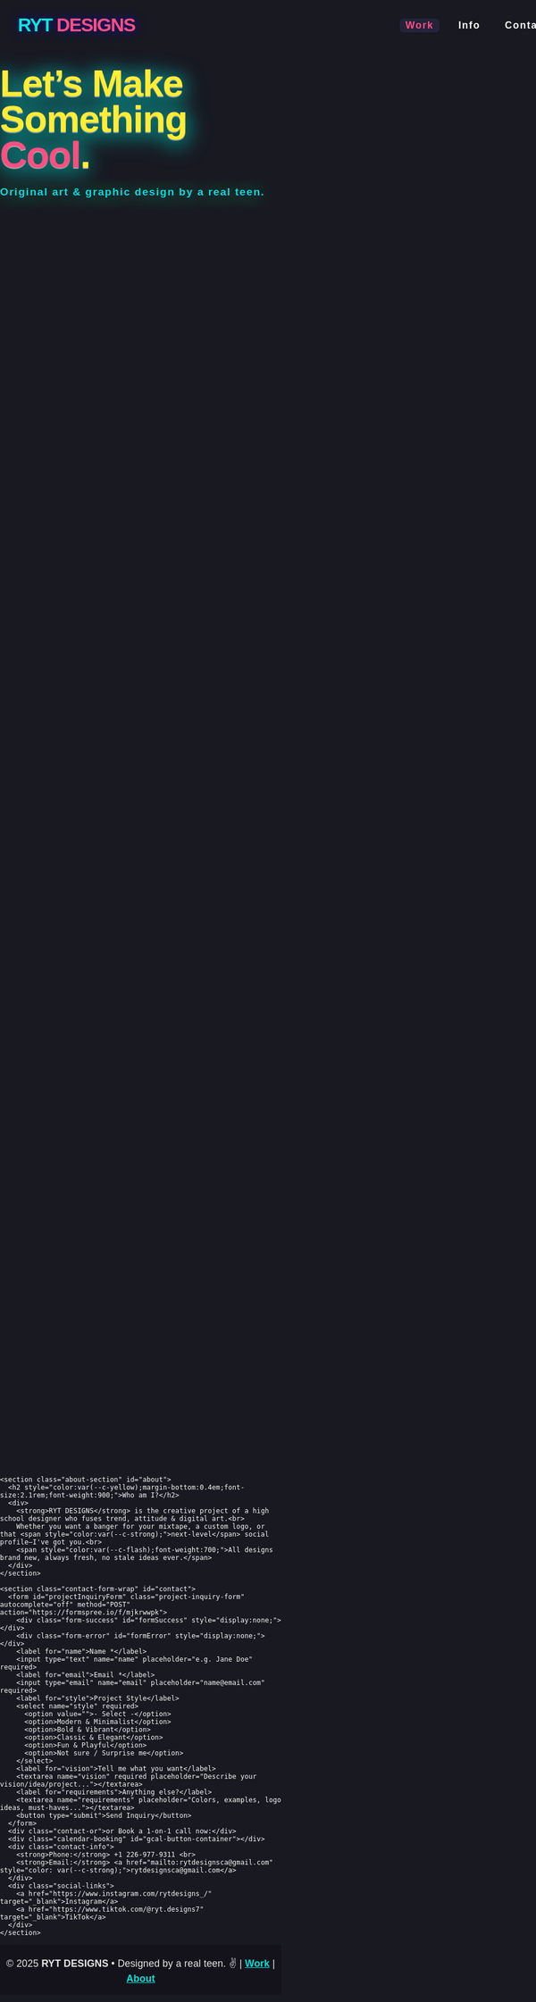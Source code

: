 
<html lang="en">
<head>
  <meta charset="UTF-8" />
  <meta name="viewport" content="width=device-width,initial-scale=1.0"/>
  <meta name="description" content="RYT DESIGNS — Portfolio"/>
  <title>RYT DESIGNS | Portfolio</title>
  <link href="https://fonts.googleapis.com/css2?family=Montserrat:wght@800;600;400&family=Manrope:wght@700;500&display=swap" rel="stylesheet">
  <link href="https://calendar.google.com/calendar/scheduling-button-script.css" rel="stylesheet">
  <script src="https://calendar.google.com/calendar/scheduling-button-script.js" async></script>
  <!-- GSAP for super smooth animations -->
  <script src="https://cdnjs.cloudflare.com/ajax/libs/gsap/3.12.2/gsap.min.js"></script>
  <style>
    :root {
      --bg: #181921;
      --c-white: #fbfbfb;
      --c-strong: #08e8de;
      --c-flash: #ff4f81;
      --c-yellow: #ffee32;
      --c-shadow: 0 2px 26px 0 rgba(44,44,45,0.18);
      --transition: 0.3s cubic-bezier(.71,.06,.31,.98);
      --card-bg: #23233a;
      --header-h: 100px;
    }
    html, body { padding: 0; margin: 0; min-height: 100vh; background: var(--bg); }
    body {
      color: var(--c-white);
      font-family: 'Montserrat', 'Manrope', Arial, sans-serif;
      letter-spacing: 0.01em;
      background: var(--bg);
      overflow-x: hidden;
    }
    .nav {
      width: 100vw; height: var(--header-h);
      display:flex;align-items:center;justify-content:space-between;
      background: transparent; position: sticky; top: 0; z-index: 200;
      padding: 0 32px;
    }
    .nav .logo {
      font-family: 'Montserrat', Arial, sans-serif;
      color: var(--c-strong);
      font-size: 2.1rem; 
      font-weight:800;
      letter-spacing: -1.5px;
      position:relative;
      text-shadow: 0 0 18px #00f9, 0 1px 0 #16171f;
      cursor:pointer;
      user-select: none;
    }
    .nav .menu {
      display: flex; gap: 24px;
      font-size: 1.1rem;
      font-family: inherit;
      align-items: center;
      user-select:none;
    }
    .nav .menu a {
      color: var(--c-white);
      text-decoration: none;
      font-weight: 700;
      position: relative;
      letter-spacing: 0.1em;
      transition: color var(--transition);
      padding: 2px 10px;
      border-radius: 7px;
    }
    .nav .menu a.active,
    .nav .menu a:hover {
      color: var(--c-flash);
      background: var(--card-bg);
    }
    @media (max-width: 700px) {
      .nav { flex-direction:column; height: auto;}
      .nav .menu { gap:16px;}
    }

    .blitz-hero {
      min-height: 300px;
      text-align:center;
      display:flex;flex-direction:column;align-items:center;justify-content:center;
      margin-bottom:18px;
      animation: fadeDown 1.1s cubic-bezier(.71,.06,.31,.98);
    }
    .blitz-hero .hero-title {
      font-size: clamp(2.1rem,7vw,4.5rem);
      font-weight: 900;
      margin: 22px 0 0 0;
      color: var(--c-yellow);
      letter-spacing: -0.02em;
      line-height: 0.95;
      text-shadow: 0 6px 28px #000b, 0 2px 1px #f8f8;
      position:relative;
      cursor:pointer;
      user-select: none;
      transition: filter .25s;
      filter: drop-shadow(0 2px 16px var(--c-strong));
      animation: chromaPulse 6s infinite alternate;
    }
    .blitz-hero .hero-title:hover { filter: brightness(1.25) drop-shadow(0 0 48px var(--c-flash)); }
    .blitz-hero .hero-tag {
      font-size: 1.2rem;
      margin-top: 1.3em;
      font-weight: 600;
      color: var(--c-strong);
      letter-spacing: 0.09em;
      opacity: 0.96;
      text-shadow: 0 3px 32px #0d8,0 1px 1px #004;
    }
    @keyframes fadeDown {
      0% { opacity: 0; transform: translateY(-40px);}
      100% { opacity: 1; transform: translateY(0);}
    }
    @keyframes chromaPulse {
      0% { text-shadow: 0 6px 28px #000b, 0 2px 1px #fffb, 0 0 1px var(--c-flash);}
      100% { text-shadow: 0 6px 28px #000b, 0 2px 1px #fffb, 0 0 14px var(--c-strong);}
    }

    /* GALLERY GRID */
    .gallery {
      display: grid;
      grid-template-columns: repeat(auto-fit,minmax(220px, 1fr));
      gap: 34px 26px;
      padding: 44px max(4vw,28px);
      max-width: 1350px;
      margin:0 auto 64px auto;
      position: relative;
    }
    .gallery-card {
      background: var(--card-bg);
      border-radius: 15px;
      overflow: hidden;
      box-shadow: var(--c-shadow), 0 0 0 3px transparent;
      cursor: pointer;
      display: flex; flex-direction: column; align-items:center;
      transition: transform .23s cubic-bezier(.71,.06,.31,.98),
        box-shadow .23s cubic-bezier(.71,.06,.31,.98),
        filter .2s;
      filter: brightness(1) saturate(1) blur(0);
      position: relative;
      min-height: 284px;
      animation: popUp .9s cubic-bezier(.58,-0.02,.44,1.24) backwards;
    }
    .gallery-card:hover {
      transform: translateY(-12px) scale(1.05) rotate(-1deg);
      box-shadow: 0 12px 54px #0005,0 0 0 3px var(--c-strong);
      filter: brightness(1.13) saturate(1.11);
      z-index:10;
    }
    @keyframes popUp {
      0% { transform: scale(0.7) translateY(65px); opacity: 0; }
      65% { transform: scale(1.13) translateY(-9px); }
      85% { transform: scale(0.93) translateY(3px);}
      100% { transform: scale(1) translateY(0); opacity: 1;}
    }
    .gallery-card img {
      display:block;
      width:100%;
      aspect-ratio: 1/1;
      object-fit:cover;
      border-radius: 0 0 18px 18px;
      margin: 0;
      transition: filter .18s;
      background: #1a2225; 
      min-height: 180px;
    }
    .gallery-card:hover img { filter: brightness(1.07) blur(.2px) saturate(1.11); }
    .gallery-card .label {
      margin: 0;
      padding: 18px 10px 0 10px;
      text-align:center;
      font-weight: 700; font-size:1.03rem;
      letter-spacing:0.07em; 
      color: var(--c-yellow);
      width: 92%;
      line-height: 1.27;
      text-shadow: 0 1px 16px #ccc8;
      user-select: none;
      font-family: inherit;
    }
    .gallery-card .desc {
      color: #babaff;
      font-size: 0.98rem; 
      padding: 4px 15px 0 15px;
      text-align: center;
      opacity: 0.92;
      font-weight: 400;
      font-family: 'Manrope', Arial, sans-serif;
      margin-bottom:16px;
    }
    @media (max-width: 680px) {
      .gallery { gap: 14px 6vw; padding:9vw 3vw;}
      .gallery-card { min-height:190px;}
      .gallery-card img { min-height: 110px;}
      .gallery-card .label { font-size: 0.98rem;}
    }

    /* ABOUT / CONTACT */
    .about-section {
      margin: 0 auto 44px auto; max-width: 600px; text-align: center;
      color: #ffe; opacity:0.97;
      font-size: 1.13rem;
      line-height: 1.8;
      animation: fadeDown 1s 0.02s backwards;
    }
    /* -- Cool bouncy popping form -- */
    .contact-form-wrap {
      margin: 86px auto; max-width: 420px;
      background: var(--card-bg);
      border-radius: 15px;
      padding: 39px 18px 17px 18px;
      box-shadow: 0 3px 28px #15f5a3a8;
      animation: popUp 1.1s 0.14s cubic-bezier(.58,-0.02,.44,1.24) backwards;
    }
    .project-inquiry-form label {
      display: block;
      font-weight: 700;
      margin-top: 1em;
      margin-bottom: 3px;
      color: var(--c-flash);
      letter-spacing: 0.04em;
    }
    .project-inquiry-form input, .project-inquiry-form textarea, .project-inquiry-form select {
      width: 100%; margin-bottom: 8px;
      border: none; border-radius: 7px;
      background: #171d23ef; color: #fff;
      font-size: 1.01rem; padding: 8px 11px;
      font-family: inherit;
      box-shadow: 0 2px 7px #10aaa911;
      outline: none;
      transition: box-shadow .22s;
      letter-spacing: 0.02em;
    }
    .project-inquiry-form input:focus, .project-inquiry-form textarea:focus {
      box-shadow: 0 0 0 3px var(--c-flash) inset;
    }
    .project-inquiry-form textarea { min-height:70px; resize:vertical;}
    .project-inquiry-form button {
      background: linear-gradient(90deg,var(--c-flash) 40%,var(--c-strong));
      color: #fff; border: none; border-radius: 7px;
      padding: 12px 28px; font-size: 1.08rem;
      cursor: pointer; margin-top: 13px; font-weight:800;
      transition: filter .19s, background .18s;
      filter: drop-shadow(0 2px 12px #05ffe181);
      font-family: inherit;
      letter-spacing: 0.1em;
    }
    .project-inquiry-form button:hover {
      filter: brightness(1.05) drop-shadow(0 1px 18px #15f5a3f5);
      background: linear-gradient(90deg,var(--c-strong) 40%,var(--c-flash));
    }
    .form-success, .form-error {
      text-align: center; font-weight: 700; margin: 7px 0 10px 0;
      font-size: 1.07rem;
      letter-spacing: 0.09em;
    }
    .form-success { color: #1afe7d;}
    .form-error { color: #ff4f81;}
    .contact-or {
      text-align:center;margin:14px 0 18px 0; font-weight:700; color:var(--c-strong); font-size:1.07rem; letter-spacing: 0.05em;
    }
    .social-links {
      display:flex;justify-content:center;gap: 1.5rem;margin-bottom:12px;margin-top:12px;
      font-size:1.37rem;
      letter-spacing:0.18em;
      animation: fadeDown 0.86s 0.17s backwards;
    }
    .social-links a {
      color:var(--c-yellow); text-decoration:none;transition:color .2s;
      font-weight: 700;
    }
    .social-links a:hover {color:var(--c-flash);}
    .contact-info {
      color: #ccfde9;
      text-align: center;
      margin:7px 0 30px 0;
      font-size: 1.07rem;
    }
    .calendar-booking {
      display:flex;justify-content:center;align-items:center;margin-top:24px;margin-bottom:20px;
    }
    footer {
      background: #15141b; text-align:center;padding:21px 0 18px 0;font-size:1.1rem;color:#eee;opacity:0.97;
    }
    footer a { color:var(--c-strong); font-weight: 800; }
    footer a:hover { color: var(--c-flash);}
    /* Animations for gallery cards on scroll */
    .gallery-card { opacity: 0; }
    .gallery-card.visible { opacity: 1; transition:opacity .8s cubic-bezier(.71,.06,.31,.98);}
  </style>
</head>
<body>
  <nav class="nav">
    <div class="logo" onclick="scrollToTop()">RYT <span style="color:var(--c-flash);font-weight:900;">DESIGNS</span></div>
    <div class="menu">
      <a href="#work" class="active">Work</a>
      <a href="#about">Info</a>
      <a href="#contact">Contact</a>
    </div>
  </nav>
  <section class="blitz-hero">
    <div class="hero-title">Let’s Make Something <span style="color:var(--c-flash);">Cool</span>.</div>
    <div class="hero-tag">Original art & graphic design by a real teen.</div>
  </section>
  <main>
    <section id="work">
      <div class="gallery">
        <!-- SWAP IMAGES/ADD MORE CARDS! -->
        <div class="gallery-card">
          <img src="https://rytdesignsca.github.io/website%20prototype/Album%20cover.png" alt="Album Cover"/>
          <div class="label">Album Cover</div>
          <div class="desc">Abstract, hip & bold cover for up-and-coming music talent.</div>
        </div>
        <div class="gallery-card">
          <img src="https://rytdesignsca.github.io/website%20prototype/T-Shirt%20design.png" alt="T-shirt"/>
          <div class="label">Streetwear Design</div>
          <div class="desc">Custom T-shirt art, trendy & totally original.</div>
        </div>
        <div class="gallery-card">
          <img src="https://rytdesignsca.github.io/website%20prototype/Ryt%20Skin.png" alt="Branding"/>
          <div class="label">Branding</div>
          <div class="desc">Modern logo & package vibes for Ryt Skin™</div>
        </div>
        <div class="gallery-card">
          <img src="https://rytdesignsca.github.io/website%20prototype/Ryt%20Designs%20Poster.png" alt="Poster"/>
          <div class="label">Promo Poster</div>
          <div class="desc">Punchy colors, gritty vibes, built to catch eyes.</div>
        </div>
        <!-- Add more <div class="gallery-card">...</div> for more art/design! -->
      </div>
    </section>

    <section class="about-section" id="about">
      <h2 style="color:var(--c-yellow);margin-bottom:0.4em;font-size:2.1rem;font-weight:900;">Who am I?</h2>
      <div>
        <strong>RYT DESIGNS</strong> is the creative project of a high school designer who fuses trend, attitude & digital art.<br>
        Whether you want a banger for your mixtape, a custom logo, or that <span style="color:var(--c-strong);">next-level</span> social profile—I've got you.<br>
        <span style="color:var(--c-flash);font-weight:700;">All designs brand new, always fresh, no stale ideas ever.</span>
      </div>
    </section>

    <section class="contact-form-wrap" id="contact">
      <form id="projectInquiryForm" class="project-inquiry-form" autocomplete="off" method="POST" action="https://formspree.io/f/mjkrwwpk">
        <div class="form-success" id="formSuccess" style="display:none;"></div>
        <div class="form-error" id="formError" style="display:none;"></div>
        <label for="name">Name *</label>
        <input type="text" name="name" placeholder="e.g. Jane Doe" required>
        <label for="email">Email *</label>
        <input type="email" name="email" placeholder="name@email.com" required>
        <label for="style">Project Style</label>
        <select name="style" required>
          <option value="">- Select -</option>
          <option>Modern & Minimalist</option>
          <option>Bold & Vibrant</option>
          <option>Classic & Elegant</option>
          <option>Fun & Playful</option>
          <option>Not sure / Surprise me</option>
        </select>
        <label for="vision">Tell me what you want</label>
        <textarea name="vision" required placeholder="Describe your vision/idea/project..."></textarea>
        <label for="requirements">Anything else?</label>
        <textarea name="requirements" placeholder="Colors, examples, logo ideas, must-haves..."></textarea>
        <button type="submit">Send Inquiry</button>
      </form>
      <div class="contact-or">or Book a 1-on-1 call now:</div>
      <div class="calendar-booking" id="gcal-button-container"></div>
      <div class="contact-info">
        <strong>Phone:</strong> +1 226-977-9311 <br>
        <strong>Email:</strong> <a href="mailto:rytdesignsca@gmail.com" style="color: var(--c-strong);">rytdesignsca@gmail.com</a>
      </div>
      <div class="social-links">
        <a href="https://www.instagram.com/rytdesigns_/" target="_blank">Instagram</a>
        <a href="https://www.tiktok.com/@ryt.designs7" target="_blank">TikTok</a>
      </div>
    </section>
  </main>
  <footer>
    &copy; 2025 <strong>RYT DESIGNS</strong> • Designed by a real teen. ✌️ | <a href="#work">Work</a> | <a href="#about">About</a>
  </footer>

  <script>
  // Animate gallery cards on scroll using IntersectionObserver
  document.addEventListener("DOMContentLoaded",function(){
    // Feedback for inquiry form (Formspree)
    const form = document.getElementById('projectInquiryForm');
    const formSuccess = document.getElementById('formSuccess');
    const formError = document.getElementById('formError');
    if(form){
      form.addEventListener('submit',function(e){
        setTimeout(()=>{
          formSuccess.style.display='block';
          formSuccess.textContent="Sent! I'll get back to you soon.";
          formError.style.display="none";
          form.reset();
        }, 350);
      });
    }
    // Google Calendar Button (wait if script is slow)
    function loadGcalButton() {
      var btnTarget=document.getElementById('gcal-button-container');
      if(btnTarget&&window.calendar&&window.calendar.schedulingButton){
        calendar.schedulingButton.load({
          url:'https://calendar.google.com/calendar/appointments/schedules/AcZssZ3VpIaEgD8-5JS2dBR-7XaOx9beJuvfUs5Fq7CtY0VZ1hQdcewcz0RyCSxQClVQWASiLuzz36AK?gv=true',
          color:'#08e8de',label:'Book Now',target:btnTarget
        });
      } else setTimeout(loadGcalButton,400);
    }
    loadGcalButton();

    // GSAP on hero and nav for a fun pop
    gsap.from(".nav", {duration:1.2, y:-100, opacity:0, ease:"bounce.out"});
    gsap.from(".blitz-hero", {duration:1.3, y:60, opacity:0, ease:"power3.out", delay:0.2});
    gsap.from(".hero-tag", {duration:1, opacity:0, scale:1.17, delay:0.55});
    gsap.from(".about-section", {duration:1, x:-90, opacity:0, ease:"back.out", delay:0.7});
    gsap.from(".contact-form-wrap", {duration:1, y:80, opacity:0, ease:"back.out", delay:1.1});

    // Animate gallery cards in on scroll
    var observer = new window.IntersectionObserver(function(entries, obs){
      entries.forEach(entry=>{
        if (entry.isIntersecting){
          entry.target.classList.add('visible');
          obs.unobserve(entry.target);
        }
      });
    },{threshold:0.15});
    document.querySelectorAll('.gallery-card').forEach(card=>observer.observe(card));

    // Scroll to top on logo click
    window.scrollToTop = function(){
      window.scrollTo({top:0, behavior:'smooth'});
    }
    // Menu link active state on scroll
    function onScroll(){
      let y=window.scrollY||window.pageYOffset;
      let work=document.getElementById('work').offsetTop-120;
      let about=document.getElementById('about').offsetTop-120;
      let contact=document.getElementById('contact').offsetTop-150;
      let navlinks=document.querySelectorAll('.nav .menu a');
      navlinks.forEach(a=>a.classList.remove('active'));
      if(y<about) navlinks[0].classList.add('active');
      else if(y<contact) navlinks[1].classList.add('active');
      else navlinks[2].classList.add('active');
    }
    window.addEventListener('scroll', onScroll);
    onScroll();
  });
  </script>
</body>
</html>
